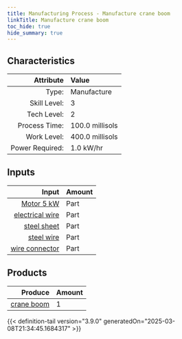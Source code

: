 ```yaml
---
title: Manufacturing Process - Manufacture crane boom
linkTitle: Manufacture crane boom
toc_hide: true
hide_summary: true
---
```

<!-- This is generated by the MarsSim HelpGenertor, do not edit. -->


## Characteristics

| Attribute      | Value |
|--------:|:------|
|Type:|Manufacture|
|Skill Level:|3|
|Tech Level:|2|
|Process Time:|100.0 millisols|
|Work Level:|400.0 millisols|
|Power Required:|1.0 kW/hr|

## Inputs

| Input      | Amount |
|--------:|:------|
|[Motor 5 kW](/docs/definitions/part/motor-5-kw)|Part|1|
|[electrical wire](/docs/definitions/part/electrical-wire)|Part|2|
|[steel sheet](/docs/definitions/part/steel-sheet)|Part|4|
|[steel wire](/docs/definitions/part/steel-wire)|Part|5|
|[wire connector](/docs/definitions/part/wire-connector)|Part|2|

## Products


| Produce      | Amount |
|--------:|:------|
|[crane boom](/docs/definitions/part/crane-boom)|1|



{{< definition-tail version="3.9.0" generatedOn="2025-03-08T21:34:45.1684317" >}}



